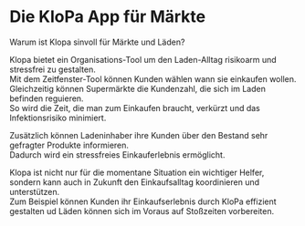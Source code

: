 # Die KloPa App f&uuml;r M&auml;rkte

Warum ist Klopa sinvoll f&uuml;r M&auml;rkte und L&auml;den?  

Klopa bietet ein Organisations-Tool um den Laden-Alltag risikoarm und stressfrei zu gestalten.  
Mit dem Zeitfenster-Tool k&ouml;nnen Kunden w&auml;hlen wann sie einkaufen wollen.  
Gleichzeitig k&ouml;nnen Superm&auml;rkte die Kundenzahl, die sich im Laden befinden reguieren.  
So wird die Zeit, die man zum Einkaufen braucht, verk&uuml;rzt und das Infektionsrisiko minimiert.  

Zus&auml;tzlich k&ouml;nnen Ladeninhaber ihre Kunden &uuml;ber den Bestand sehr gefragter Produkte informieren.   
Dadurch wird ein stressfreies Einkauferlebnis erm&ouml;glicht.  

Klopa ist nicht nur f&uuml;r die momentane Situation ein wichtiger Helfer, sondern kann auch in Zukunft den Einkaufsalltag koordinieren und unterst&uuml;tzen.  
Zum Beispiel k&ouml;nnen Kunden ihr Einkaufserlebnis durch KloPa effizient gestalten ud L&auml;den k&ouml;nnen sich im Voraus auf Stoßzeiten vorbereiten.  